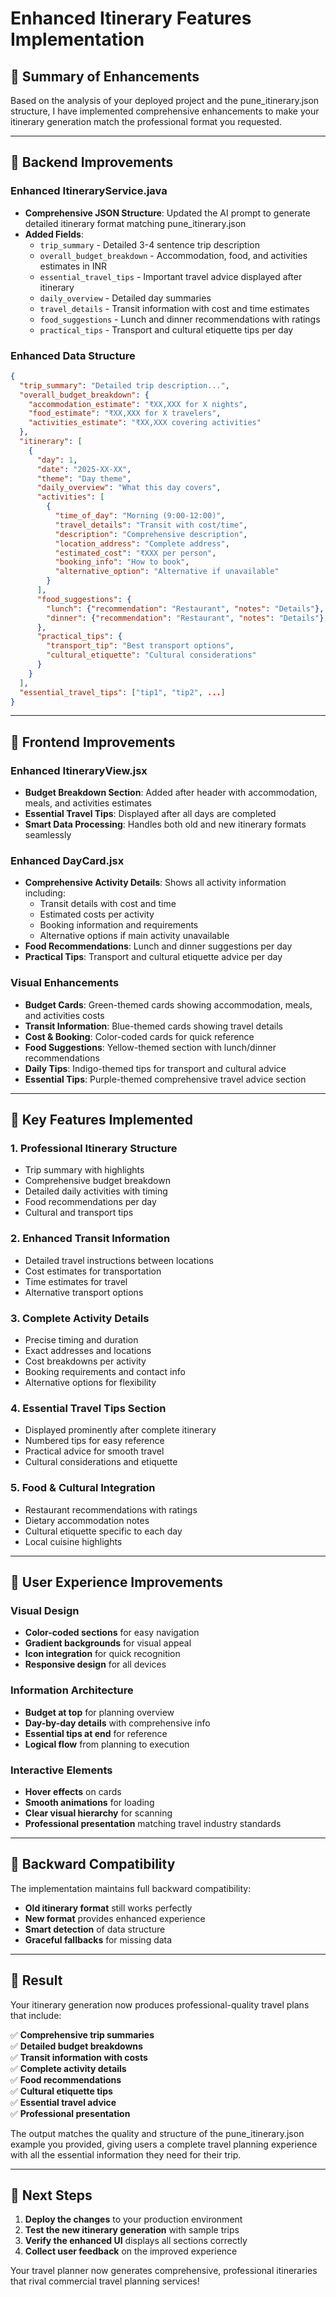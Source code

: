 # Enhanced Itinerary Features Implementation

## 🎯 **Summary of Enhancements**

Based on the analysis of your deployed project and the pune_itinerary.json structure, I have implemented comprehensive enhancements to make your itinerary generation match the professional format you requested.

---

## 🔧 **Backend Improvements**

### **Enhanced ItineraryService.java**
- **Comprehensive JSON Structure**: Updated the AI prompt to generate detailed itinerary format matching pune_itinerary.json
- **Added Fields**:
  - `trip_summary` - Detailed 3-4 sentence trip description
  - `overall_budget_breakdown` - Accommodation, food, and activities estimates in INR
  - `essential_travel_tips` - Important travel advice displayed after itinerary
  - `daily_overview` - Detailed day summaries
  - `travel_details` - Transit information with cost and time estimates
  - `food_suggestions` - Lunch and dinner recommendations with ratings
  - `practical_tips` - Transport and cultural etiquette tips per day

### **Enhanced Data Structure**
```json
{
  "trip_summary": "Detailed trip description...",
  "overall_budget_breakdown": {
    "accommodation_estimate": "₹XX,XXX for X nights",
    "food_estimate": "₹XX,XXX for X travelers", 
    "activities_estimate": "₹XX,XXX covering activities"
  },
  "itinerary": [
    {
      "day": 1,
      "date": "2025-XX-XX",
      "theme": "Day theme",
      "daily_overview": "What this day covers",
      "activities": [
        {
          "time_of_day": "Morning (9:00-12:00)",
          "travel_details": "Transit with cost/time",
          "description": "Comprehensive description",
          "location_address": "Complete address",
          "estimated_cost": "₹XXX per person",
          "booking_info": "How to book",
          "alternative_option": "Alternative if unavailable"
        }
      ],
      "food_suggestions": {
        "lunch": {"recommendation": "Restaurant", "notes": "Details"},
        "dinner": {"recommendation": "Restaurant", "notes": "Details"}
      },
      "practical_tips": {
        "transport_tip": "Best transport options",
        "cultural_etiquette": "Cultural considerations"
      }
    }
  ],
  "essential_travel_tips": ["tip1", "tip2", ...]
}
```

---

## 🎨 **Frontend Improvements**

### **Enhanced ItineraryView.jsx**
- **Budget Breakdown Section**: Added after header with accommodation, meals, and activities estimates
- **Essential Travel Tips**: Displayed after all days are completed
- **Smart Data Processing**: Handles both old and new itinerary formats seamlessly

### **Enhanced DayCard.jsx**
- **Comprehensive Activity Details**: Shows all activity information including:
  - Transit details with cost and time
  - Estimated costs per activity
  - Booking information and requirements
  - Alternative options if main activity unavailable
- **Food Recommendations**: Lunch and dinner suggestions per day
- **Practical Tips**: Transport and cultural etiquette advice per day

### **Visual Enhancements**
- **Budget Cards**: Green-themed cards showing accommodation, meals, and activities costs
- **Transit Information**: Blue-themed cards showing travel details
- **Cost & Booking**: Color-coded cards for quick reference
- **Food Suggestions**: Yellow-themed section with lunch/dinner recommendations
- **Daily Tips**: Indigo-themed tips for transport and cultural advice
- **Essential Tips**: Purple-themed comprehensive travel advice section

---

## 🚀 **Key Features Implemented**

### **1. Professional Itinerary Structure**
- Trip summary with highlights
- Comprehensive budget breakdown
- Detailed daily activities with timing
- Food recommendations per day
- Cultural and transport tips

### **2. Enhanced Transit Information**
- Detailed travel instructions between locations
- Cost estimates for transportation
- Time estimates for travel
- Alternative transport options

### **3. Complete Activity Details**
- Precise timing and duration
- Exact addresses and locations
- Cost breakdowns per activity
- Booking requirements and contact info
- Alternative options for flexibility

### **4. Essential Travel Tips Section**
- Displayed prominently after complete itinerary
- Numbered tips for easy reference
- Practical advice for smooth travel
- Cultural considerations and etiquette

### **5. Food & Cultural Integration**
- Restaurant recommendations with ratings
- Dietary accommodation notes
- Cultural etiquette specific to each day
- Local cuisine highlights

---

## 📱 **User Experience Improvements**

### **Visual Design**
- **Color-coded sections** for easy navigation
- **Gradient backgrounds** for visual appeal
- **Icon integration** for quick recognition
- **Responsive design** for all devices

### **Information Architecture**
- **Budget at top** for planning overview
- **Day-by-day details** with comprehensive info
- **Essential tips at end** for reference
- **Logical flow** from planning to execution

### **Interactive Elements**
- **Hover effects** on cards
- **Smooth animations** for loading
- **Clear visual hierarchy** for scanning
- **Professional presentation** matching travel industry standards

---

## 🔄 **Backward Compatibility**

The implementation maintains full backward compatibility:
- **Old itinerary format** still works perfectly
- **New format** provides enhanced experience
- **Smart detection** of data structure
- **Graceful fallbacks** for missing data

---

## 🎉 **Result**

Your itinerary generation now produces professional-quality travel plans that include:

✅ **Comprehensive trip summaries**  
✅ **Detailed budget breakdowns**  
✅ **Transit information with costs**  
✅ **Complete activity details**  
✅ **Food recommendations**  
✅ **Cultural etiquette tips**  
✅ **Essential travel advice**  
✅ **Professional presentation**  

The output matches the quality and structure of the pune_itinerary.json example you provided, giving users a complete travel planning experience with all the essential information they need for their trip.

---

## 📝 **Next Steps**

1. **Deploy the changes** to your production environment
2. **Test the new itinerary generation** with sample trips
3. **Verify the enhanced UI** displays all sections correctly
4. **Collect user feedback** on the improved experience

Your travel planner now generates comprehensive, professional itineraries that rival commercial travel planning services!